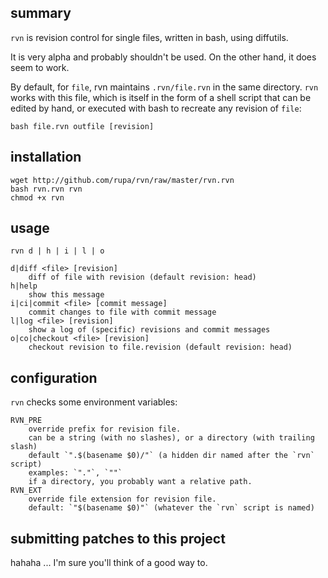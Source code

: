 ## summary

`rvn` is revision control for single files, written in bash, using diffutils.

It is very alpha and probably shouldn't be used. On the other hand, it does
seem to work.

By default, for `file`, rvn maintains `.rvn/file.rvn` in the same directory.
`rvn` works with this file, which is itself in the form of a shell script that
can be edited by hand, or executed with bash to recreate any revision of `file`:

    bash file.rvn outfile [revision]

## installation

    wget http://github.com/rupa/rvn/raw/master/rvn.rvn
    bash rvn.rvn rvn
    chmod +x rvn

## usage

    rvn d | h | i | l | o

    d|diff <file> [revision]
        diff of file with revision (default revision: head)
    h|help
        show this message
    i|ci|commit <file> [commit message]
        commit changes to file with commit message
    l|log <file> [revision]
        show a log of (specific) revisions and commit messages
    o|co|checkout <file> [revision]
        checkout revision to file.revision (default revision: head)

## configuration

`rvn` checks some environment variables:

    RVN_PRE
        override prefix for revision file.
        can be a string (with no slashes), or a directory (with trailing slash)
        default `".$(basename $0)/"` (a hidden dir named after the `rvn` script)
        examples: `"."`, `""`
        if a directory, you probably want a relative path.
    RVN_EXT
        override file extension for revision file.
        default: `"$(basename $0)"` (whatever the `rvn` script is named)

## submitting patches to this project

hahaha ... I'm sure you'll think of a good way to.
